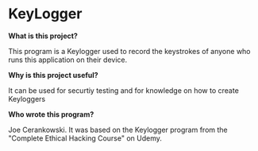 # KeyLogger

**What is this project?**

This program is a Keylogger used to record the keystrokes of anyone who runs this application on their device.

**Why is this project useful?**

It can be used for securtiy testing and for knowledge on how to create Keyloggers

**Who wrote this program?**

Joe Cerankowski. It was based on the Keylogger program from the "Complete Ethical Hacking Course" on Udemy.